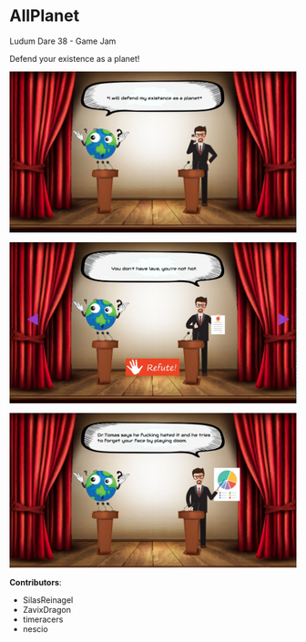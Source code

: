 # AllPlanet
Ludum Dare 38 - Game Jam

Defend your existence as a planet!

![screenshot](https://github.com/EnigmaDragons/AllPlanet/blob/master/Screenshots/screen1.jpg)

![screenshot](https://github.com/EnigmaDragons/AllPlanet/blob/master/Screenshots/screen2.JPG)

![screenshot](https://github.com/EnigmaDragons/AllPlanet/blob/master/Screenshots/screen3.jpg)

<strong>Contributors</strong>:
- SilasReinagel
- ZavixDragon
- timeracers
- nescio
